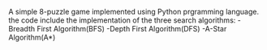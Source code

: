 A simple 8-puzzle game implemented using Python prgramming language.
the code include the implementation of the three search algorithms:
-Breadth First Algorithm(BFS)
-Depth First Algorithm(DFS)
-A-Star Algorithm(A*)